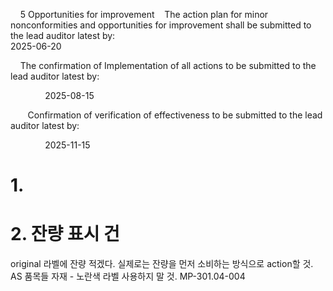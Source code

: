     5 Opportunities for improvement
   The action plan for minor nonconformities and opportunities for improvement shall be submitted to the lead auditor latest by:                                                                             2025-06-20

    The confirmation of Implementation of all actions to be submitted to the lead auditor latest by:

              2025-08-15  

       Confirmation of verification of effectiveness to be submitted to the lead auditor latest by:

              2025-11-15


# 1. 
# 2. 잔량 표시 건

original 라벨에 잔량 적겠다. 실제로는 잔량을 먼저 소비하는 방식으로 action할 것.
AS 품목들 자재 - 노란색 라벨 사용하지 말 것.
MP-301.04-004